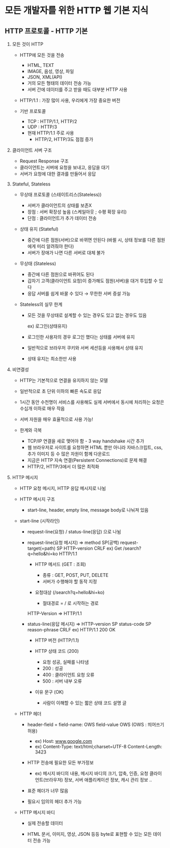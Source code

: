 # 모든 개발자를 위한 HTTP 웹 기본 지식

## HTTP 프로토콜 - HTTP 기본

1. 모든 것이 HTTP

    - HTTP에 모든 것을 전송
        - HTML, TEXT
        - IMAGE, 음성, 영상, 파일
        - JSON, XML(API)
        - 거의 모든 형태의 데이터 전송 가능
        - 서버 간에 데이터를 주고 받을 때도 대부분 HTTP 사용

    - HTTP/1.1 : 가장 많이 사용, 우리에게 가장 중요한 버전

    - 기반 프로토콜
        - TCP : HTTP/1.1, HTTP/2
        - UDP : HTTP/3
        - 현재 HTTP/1.1 주로 사용
            - HTTP/2, HTTP/3도 점점 증가


2. 클라이언트 서버 구조

    - Request Response 구조
    - 클라이언트는 서버에 요청을 보내고, 응답을 대기
    - 서버가 요청에 대한 결과를 만들어서 응답


3. Stateful, Stateless

    - 무상태 프로토콜 (스테이트리스(Stateless))
        - 서버가 클라이언트의 상태를 보존X
        - 장점 : 서버 확장성 높음 (스케일아웃 ; 수평 확장 유리)
        - 단점 : 클라이언트가 추가 데이터 전송

    - 상태 유지 (Stateful)
        - 중간에 다른 점원(서버)으로 바뀌면 안된다 (바뀔 시, 상태 정보를 다른 점원에게 미리 알려줘야 한다)
        - 서버가 장애가 나면 다른 서버로 대체 불가

    - 무상태 (Stateless)
        - 중간에 다른 점원으로 바뀌어도 된다
        - 갑자기 고객(클라이언트 요청)이 증가해도 점원(서버)을 대거 투입할 수 있다
        - 응답 서버를 쉽게 바꿀 수 있다 → 무한한 서버 증설 가능

    - Stateless의 실무 한계
        - 모든 것을 무상태로 설계할 수 있는 경우도 있고 없는 경우도 있음
            
            ex) 로그인(상태유지)
            
        - 로그인한 사용자의 경우 로그인 했다는 상태를 서버에 유지
        - 일반적으로 브라우저 쿠키와 서버 세션등을 사용해서 상태 유지
        - 상태 유지는 최소한만 사용


4. 비연결성

    - HTTP는 기본적으로 연결을 유지하지 않는 모델

    - 일반적으로 초 단위 이하의 빠른 속도로 응답

    - 1시간 동안 수천명이 서비스를 사용해도 실제 서버에서 동시에 처리하는 요청은 수십개 이하로 매우 작음

    - 서버 자원을 매우 효율적으로 사용 가능!

    - 한계와 극복
        - TCP/IP 연결을 새로 맺어야 함 - 3 way handshake 시간 추가
        - 웹 브라우저로 사이트를 요청하면 HTML 뿐만 아니라 자바스크립트, css, 추가 이미지 등 수 많은 자원이 함께 다운로드
        - 지금은 HTTP 지속 연결(Persistent Connections)로 문제 해결
        - HTTP/2, HTTP/3에서 더 많은 최적화

5. HTTP 메시지

    - HTTP 요청 메시지, HTTP 응답 메시지로 나뉨

    - HTTP 메시지 구조

        - start-line, header, empty line, message body로 나눠져 있음
 
    - start-line (시작라인)

        - request-line(요청) / status-line(응답) 으로 나뉨

        - request-line(요청 메시지) => method SP(공백) request-target(=path) SP HTTP-version CRLF
            ex) Get /search?q=hello&hi=ko HTTP/1.1

            - HTTP 메서드 (GET : 조회)
                - 종류 : GET, POST, PUT, DELETE
                - 서버가 수행해야 할 동작 지정

            - 요청대상 (/search?q=hello&hi=ko)
                - 절대경로 = / 로 시작하는 경로

            HTTP-Version => HTTP/1.1


        - status-line(응답 메시지) => HTTP-version SP status-code SP reason-phrase CRLF
            ex) HTTP/1.1 200 OK

            - HTTP 버전 (HTTP/1.1)
            
            - HTTP 상태 코드 (200)
                - 요청 성공, 실패를 나타냄
                - 200 : 성공
                - 400 : 클라이언트 요청 오류
                - 500 : 서버 내부 오류

            - 이유 문구 (OK)
                - 사람이 이해할 수 있는 짧은 상태 코드 설명 글

    - HTTP 헤더

        - header-field = field-name: OWS field-value OWS (OWS : 띄어쓰기 허용)
            - ex) Host: www.google.com
            - ex) Content-Type: text/html;charset=UTF-8
                  Content-Length: 3423

        - HTTP 전송에 필요한 모든 부가정보
            - ex) 메시지 바디의 내용, 메시지 바디의 크기, 압축, 인증, 요청 클라이언트(브라우저) 정보, 서버 애플리케이션 정보, 캐시 관리 정보 ..

        - 표준 헤더가 너무 많음

        - 필요시 임의의 헤더 추가 가능

    - HTTP 메시지 바디

        - 실제 전송할 데이터

        - HTML 문서, 이미지, 영상, JSON 등등 byte로 표현할 수 있는 모든 데이터 전송 가능

        